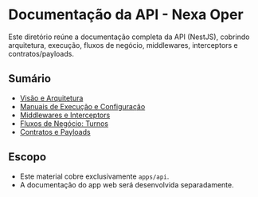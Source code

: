 # Documentação da API - Nexa Oper

Este diretório reúne a documentação completa da API (NestJS), cobrindo arquitetura, execução, fluxos de negócio, middlewares, interceptors e contratos/payloads.

## Sumário

- [Visão e Arquitetura](./ARQUITETURA.md)
- [Manuais de Execução e Configuração](./MANUAL_EXECUCAO.md)
- [Middlewares e Interceptors](./MIDDLEWARES_INTERCEPTORS.md)
- [Fluxos de Negócio: Turnos](./FLUXOS_TURNO.md)
- [Contratos e Payloads](./PAYLOADS.md)

## Escopo

- Este material cobre exclusivamente `apps/api`.
- A documentação do app web será desenvolvida separadamente.
